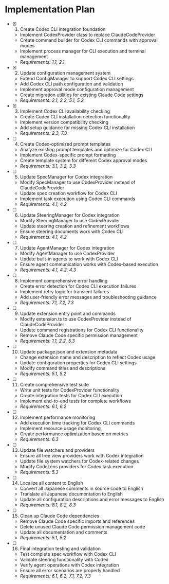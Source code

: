 # Implementation Plan

- [x] 1. Create Codex CLI integration foundation
  - Implement CodexProvider class to replace ClaudeCodeProvider
  - Create command builder for Codex CLI commands with approval modes
  - Implement process manager for CLI execution and terminal management
  - _Requirements: 1.1, 2.1_

- [x] 2. Update configuration management system
  - Extend ConfigManager to support Codex CLI settings
  - Add Codex CLI path configuration and validation
  - Implement approval mode configuration management
  - Create migration utilities for existing Claude Code settings
  - _Requirements: 2.1, 2.2, 5.1, 5.2_

- [x] 3. Implement Codex CLI availability checking
  - Create Codex CLI installation detection functionality
  - Implement version compatibility checking
  - Add setup guidance for missing Codex CLI installation
  - _Requirements: 2.3, 7.3_

- [ ] 4. Create Codex-optimized prompt templates
  - Analyze existing prompt templates and optimize for Codex CLI
  - Implement Codex-specific prompt formatting
  - Create template system for different Codex approval modes
  - _Requirements: 3.1, 3.2, 3.3_

- [ ] 5. Update SpecManager for Codex integration
  - Modify SpecManager to use CodexProvider instead of ClaudeCodeProvider
  - Update spec creation workflow for Codex CLI
  - Implement task execution using Codex CLI commands
  - _Requirements: 4.1, 4.2_

- [ ] 6. Update SteeringManager for Codex integration
  - Modify SteeringManager to use CodexProvider
  - Update steering creation and refinement workflows
  - Ensure steering documents work with Codex CLI
  - _Requirements: 4.1, 4.2_

- [ ] 7. Update AgentManager for Codex integration
  - Modify AgentManager to use CodexProvider
  - Update built-in agents to work with Codex CLI
  - Ensure agent communication works with Codex-based execution
  - _Requirements: 4.1, 4.2, 4.3_

- [ ] 8. Implement comprehensive error handling
  - Create error detection for Codex CLI execution failures
  - Implement retry logic for transient failures
  - Add user-friendly error messages and troubleshooting guidance
  - _Requirements: 7.1, 7.2, 7.3_

- [ ] 9. Update extension entry point and commands
  - Modify extension.ts to use CodexProvider instead of ClaudeCodeProvider
  - Update command registrations for Codex CLI functionality
  - Remove Claude Code specific permission management
  - _Requirements: 1.1, 2.2, 5.3_

- [ ] 10. Update package.json and extension metadata
  - Change extension name and description to reflect Codex usage
  - Update configuration properties for Codex CLI settings
  - Modify command titles and descriptions
  - _Requirements: 5.1, 5.2_

- [ ] 11. Create comprehensive test suite
  - Write unit tests for CodexProvider functionality
  - Create integration tests for Codex CLI execution
  - Implement end-to-end tests for complete workflows
  - _Requirements: 6.1, 6.2_

- [ ] 12. Implement performance monitoring
  - Add execution time tracking for Codex CLI commands
  - Implement resource usage monitoring
  - Create performance optimization based on metrics
  - _Requirements: 6.3_

- [ ] 13. Update file watchers and providers
  - Ensure all tree view providers work with Codex integration
  - Update file system watchers for Codex-related changes
  - Modify CodeLens providers for Codex task execution
  - _Requirements: 5.3_

- [ ] 14. Localize all content to English
  - Convert all Japanese comments in source code to English
  - Translate all Japanese documentation to English
  - Update all configuration descriptions and error messages to English
  - _Requirements: 8.1, 8.2, 8.3_

- [ ] 15. Clean up Claude Code dependencies
  - Remove Claude Code specific imports and references
  - Delete unused Claude Code permission management code
  - Update all documentation and comments
  - _Requirements: 5.1, 5.2_

- [ ] 16. Final integration testing and validation
  - Test complete spec workflow with Codex CLI
  - Validate steering functionality with Codex
  - Verify agent operations with Codex integration
  - Ensure all error scenarios are properly handled
  - _Requirements: 6.1, 6.2, 7.1, 7.2, 7.3_